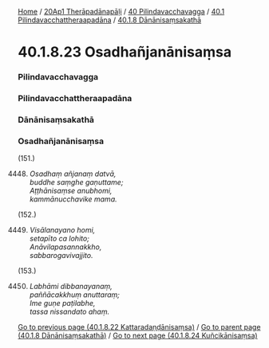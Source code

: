 
[Home](/) / [20Ap1 Therāpadānapāḷi](../../../../20Ap1.md) / [40 Pilindavacchavagga](../../../40.md) / [40.1 Pilindavacchattheraapadāna](../../40.1.md) / [40.1.8 Dānānisaṃsakathā](../40.1.8.md)

# 40.1.8.23 Osadhañjanānisaṃsa

### Pilindavacchavagga

### Pilindavacchattheraapadāna

### Dānānisaṃsakathā

### Osadhañjanānisaṃsa

(151.)

4448. _Osadhaṃ añjanaṃ datvā,_  
_buddhe saṃghe gaṇuttame;_  
_Aṭṭhānisaṃse anubhomi,_  
_kammānucchavike mama._  


(152.)

4449. _Visālanayano homi,_  
_setapīto ca lohito;_  
_Anāvilapasannakkho,_  
_sabbarogavivajjito._  


(153.)

4450. _Labhāmi dibbanayanaṃ,_  
_paññācakkhuṃ anuttaraṃ;_  
_Ime guṇe paṭilabhe,_  
_tassa nissandato ahaṃ._  


[Go to previous page (40.1.8.22 Kattaradaṇḍānisaṃsa)](40.1.8.22.md) / [Go to parent page (40.1.8 Dānānisaṃsakathā)](../40.1.8.md) / [Go to next page (40.1.8.24 Kuñcikānisaṃsa)](40.1.8.24.md)


